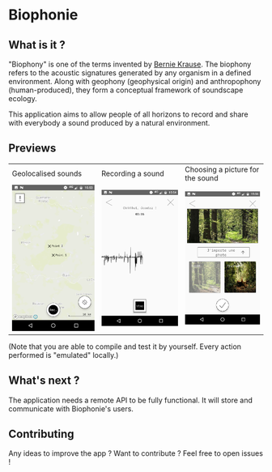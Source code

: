 # Biophonie

## What is it ?
"Biophony" is one of the terms invented by [Bernie Krause](https://web.archive.org/web/20111111224053/http://www.wildsanctuary.com/niche.pdf). The biophony refers to the acoustic signatures generated by any organism in a defined environment. Along with geophony (geophysical origin) and anthropophony (human-produced), they form a conceptual framework of soundscape ecology.

This application aims to allow people of all horizons to record and share with everybody a sound produced by a natural environment.

## Previews

<table>
  <tr>
    <td>Geolocalised sounds</td>
     <td>Recording a sound</td>
     <td>Choosing a picture for the sound</td>
  </tr>
  <tr>
    <td><img src="https://github.com/DesignandHuman/biophonie/blob/assets/Screenshot_20210117-155328.png" width="300"></td>
    <td><img src="https://github.com/DesignandHuman/biophonie/blob/assets/Screenshot_20210117-155445.png" width="300"></td>
    <td><img src="https://github.com/DesignandHuman/biophonie/blob/assets/Screenshot_20210117-155626.png" width="300"></td>
  </tr>
</table>

(Note that you are able to compile and test it by yourself.
Every action performed is "emulated" locally.)

## What's next ?
The application needs a remote API to be fully functional. It will store and communicate with Biophonie's users.

## Contributing
Any ideas to improve the app ? Want to contribute ? Feel free to open issues !
